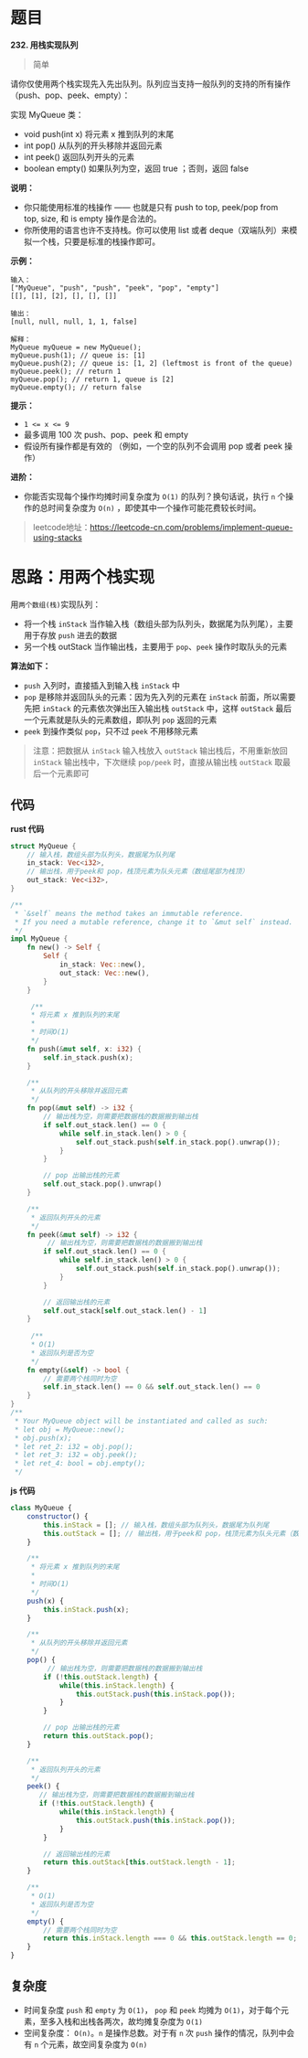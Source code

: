 # 题目

**232. 用栈实现队列**

>简单

请你仅使用两个栈实现先入先出队列。队列应当支持一般队列的支持的所有操作（push、pop、peek、empty）：



实现 MyQueue 类：

* void push(int x) 将元素 x 推到队列的末尾
* int pop() 从队列的开头移除并返回元素
* int peek() 返回队列开头的元素
* boolean empty() 如果队列为空，返回 true ；否则，返回 false

**说明：**

* 你只能使用标准的栈操作 —— 也就是只有 push to top, peek/pop from top, size, 和 is empty 操作是合法的。
* 你所使用的语言也许不支持栈。你可以使用 list 或者 deque（双端队列）来模拟一个栈，只要是标准的栈操作即可。



**示例：**

```
输入：
["MyQueue", "push", "push", "peek", "pop", "empty"]
[[], [1], [2], [], [], []]

输出：
[null, null, null, 1, 1, false]

解释：
MyQueue myQueue = new MyQueue();
myQueue.push(1); // queue is: [1]
myQueue.push(2); // queue is: [1, 2] (leftmost is front of the queue)
myQueue.peek(); // return 1
myQueue.pop(); // return 1, queue is [2]
myQueue.empty(); // return false
```



**提示：**

* `1 <= x <= 9`
* 最多调用 100 次 push、pop、peek 和 empty
* 假设所有操作都是有效的 （例如，一个空的队列不会调用 pop 或者 peek 操作）



**进阶：**

- 你能否实现每个操作均摊时间复杂度为 `O(1)` 的队列？换句话说，执行 `n` 个操作的总时间复杂度为 `O(n)` ，即使其中一个操作可能花费较长时间。

>leetcode地址：https://leetcode-cn.com/problems/implement-queue-using-stacks



# 思路：用两个栈实现

用`两个数组(栈)`实现队列：

* 将一个栈 `inStack` 当作输入栈（数组头部为队列头，数据尾为队列尾），主要用于存放 `push` 进去的数据
* 另一个栈  outStack 当作输出栈，主要用于 `pop`、`peek` 操作时取队头的元素



**算法如下：**

* `push` 入列时，直接插入到输入栈 `inStack`  中
* `pop` 是移除并返回队头的元素：因为先入列的元素在 `inStack` 前面，所以需要先把 `inStack` 的元素依次弹出压入输出栈 `outStack` 中，这样 `outStack` 最后一个元素就是队头的元素数组，即队列 `pop` 返回的元素
* `peek` 到操作类似 `pop`，只不过 `peek` 不用移除元素

> 注意：把数据从 `inStack` 输入栈放入 `outStack` 输出栈后，不用重新放回 `inStack` 输出栈中，下次继续 `pop/peek` 时，直接从输出栈 `outStack` 取最后一个元素即可



## 代码

**rust 代码**

```rust
struct MyQueue {
    // 输入栈，数组头部为队列头，数据尾为队列尾
    in_stack: Vec<i32>,
    // 输出栈，用于peek和 pop，栈顶元素为队头元素（数组尾部为栈顶）
    out_stack: Vec<i32>,
}

/**
 * `&self` means the method takes an immutable reference.
 * If you need a mutable reference, change it to `&mut self` instead.
 */
impl MyQueue {
    fn new() -> Self {
        Self {
            in_stack: Vec::new(),
            out_stack: Vec::new(),
        }
    }

     /**
     * 将元素 x 推到队列的末尾
     *
     * 时间O(1)
     */
    fn push(&mut self, x: i32) {
        self.in_stack.push(x);
    }

    /**
     * 从队列的开头移除并返回元素
     */
    fn pop(&mut self) -> i32 {
        // 输出栈为空，则需要把数据栈的数据搬到输出栈
        if self.out_stack.len() == 0 {
            while self.in_stack.len() > 0 {
                self.out_stack.push(self.in_stack.pop().unwrap());
            }
        }

        // pop 出输出栈的元素
        self.out_stack.pop().unwrap()
    }

    /**
     * 返回队列开头的元素
     */
    fn peek(&mut self) -> i32 {
         // 输出栈为空，则需要把数据栈的数据搬到输出栈
        if self.out_stack.len() == 0 {
            while self.in_stack.len() > 0 {
                self.out_stack.push(self.in_stack.pop().unwrap());
            }
        }

        // 返回输出栈的元素
        self.out_stack[self.out_stack.len() - 1]
    }
 
     /**
     * O(1)
     * 返回队列是否为空
     */
    fn empty(&self) -> bool {
        // 需要两个栈同时为空
        self.in_stack.len() == 0 && self.out_stack.len() == 0
    }
}
/**
 * Your MyQueue object will be instantiated and called as such:
 * let obj = MyQueue::new();
 * obj.push(x);
 * let ret_2: i32 = obj.pop();
 * let ret_3: i32 = obj.peek();
 * let ret_4: bool = obj.empty();
 */
```



**js 代码**

```javascript
class MyQueue {
    constructor() {
        this.inStack = []; // 输入栈，数组头部为队列头，数据尾为队列尾
        this.outStack = []; // 输出栈，用于peek和 pop，栈顶元素为队头元素（数组尾部为栈顶）
    }

    /**
     * 将元素 x 推到队列的末尾
     *
     * 时间O(1)
     */
    push(x) {
        this.inStack.push(x);
    }

    /**
     * 从队列的开头移除并返回元素
     */
    pop() {
         // 输出栈为空，则需要把数据栈的数据搬到输出栈
        if (!this.outStack.length) {
            while(this.inStack.length) {
                this.outStack.push(this.inStack.pop());
            }
        }

        // pop 出输出栈的元素
        return this.outStack.pop();
    }

    /**
     * 返回队列开头的元素
     */
    peek() {
       // 输出栈为空，则需要把数据栈的数据搬到输出栈
       if (!this.outStack.length) {
            while(this.inStack.length) {
                this.outStack.push(this.inStack.pop());
            }
        }

        // 返回输出栈的元素
        return this.outStack[this.outStack.length - 1];
    }

    /**
     * O(1)
     * 返回队列是否为空
     */
    empty() {
        // 需要两个栈同时为空
        return this.inStack.length === 0 && this.outStack.length == 0;
    }
}
```



## 复杂度

* 时间复杂度 `push`  和 `empty` 为 `O(1)`， `pop` 和 `peek` 均摊为 `O(1)`，对于每个元素，至多入栈和出栈各两次，故均摊复杂度为 `O(1)`
* 空间复杂度： `O(n)`。`n` 是操作总数。对于有 `n` 次 `push` 操作的情况，队列中会有 `n` 个元素，故空间复杂度为 `O(n)`


